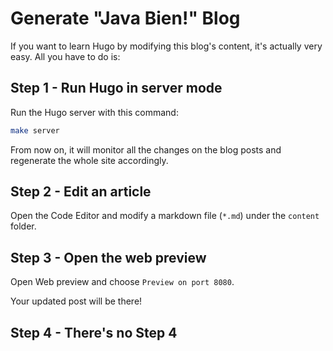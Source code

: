 # Generate "Java Bien!" Blog

If you want to learn Hugo by modifying this blog's content,
it's actually very easy. All you have to do is:

## Step 1 - Run Hugo in server mode

Run the Hugo server with this command:

```bash
make server
```

From now on, it will monitor all the changes on the blog posts and regenerate
the whole site accordingly.

## Step 2 - Edit an article

Open the <walkthrough-spotlight-pointer spotlightId="devshell-web-editor-button">Code Editor</walkthrough-editor-spotlight> <walkthrough-orion-editor-icon></walkthrough-orion-editor-icon>
and modify a markdown file (`*.md`) under the `content` folder.

## Step 3 - Open the web preview

Open <walkthrough-spotlight-pointer spotlightId="devshell-web-preview-button">Web preview</walkthrough-spotlight-pointer> <walkthrough-web-preview-icon></walkthrough-web-preview-icon> and choose `Preview on port 8080`.

Your updated post will be there!

## Step 4 - There's no Step 4

